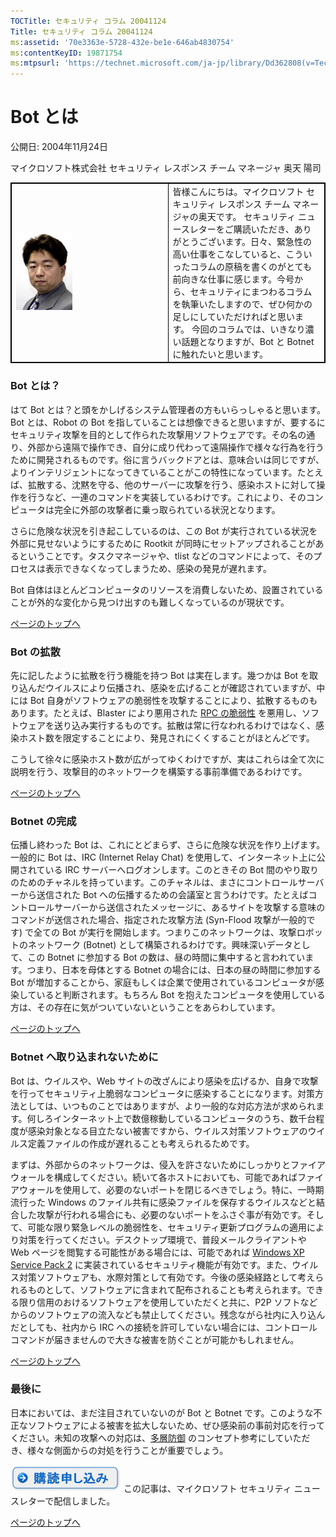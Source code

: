 ```yaml
---
TOCTitle: セキュリティ コラム 20041124
Title: セキュリティ コラム 20041124
ms:assetid: '70e3363e-5728-432e-be1e-646ab4830754'
ms:contentKeyID: 19871754
ms:mtpsurl: 'https://technet.microsoft.com/ja-jp/library/Dd362808(v=TechNet.10)'
---
```


Bot とは
========

公開日: 2004年11月24日

マイクロソフト株式会社 セキュリティ レスポンス チーム マネージャ 奥天 陽司

 
<table style="border:1px solid black;">
<colgroup>
<col width="50%" />
<col width="50%" />
</colgroup>
<tbody>
<tr class="odd">
<td style="border:1px solid black;"><img src="images/Dd362808.okuten_90x123(ja-jp,TechNet.10).jpg" /></td>
<td style="border:1px solid black;">皆様こんにちは。マイクロソフト セキュリティ レスポンス チーム マネージャの奥天です。
セキュリティ ニュースレターをご購読いただき、ありがとうございます。日々、緊急性の高い仕事をこなしていると、こういったコラムの原稿を書くのがとても前向きな仕事に感じます。今号から、セキュリティにまつわるコラムを執筆いたしますので、ぜひ何かの足しにしていただければと思います。
今回のコラムでは、いきなり濃い話題となりますが、Bot と Botnet に触れたいと思います。</td>
</tr>
</tbody>
</table>
 

### Bot とは？

はて Bot とは？と頭をかしげるシステム管理者の方もいらっしゃると思います。Bot とは、Robot の Bot を指していることは想像できると思いますが、要するにセキュリティ攻撃を目的として作られた攻撃用ソフトウェアです。その名の通り、外部から遠隔で操作でき、自分に成り代わって遠隔操作で様々な行為を行うために開発されるものです。俗に言うバックドアとは、意味合いは同じですが、よりインテリジェントになってきていることがこの特性になっています。たとえば、拡散する、沈黙を守る、他のサーバーに攻撃を行う、感染ホストに対して操作を行うなど、一連のコマンドを実装しているわけです。これにより、そのコンピュータは完全に外部の攻撃者に乗っ取られている状況となります。

さらに危険な状況を引き起こしているのは、この Bot が実行されている状況を外部に見せないようにするために Rootkit が同時にセットアップされることがあるということです。タスクマネージャや、tlist などのコマンドによって、そのプロセスは表示できなくなってしまうため、感染の発見が遅れます。

Bot 自体はほとんどコンピュータのリソースを消費しないため、設置されていることが外的な変化から見つけ出すのも難しくなっているのが現状です。

[](#mainsection)[ページのトップへ](#mainsection)

### Bot の拡散

先に記したように拡散を行う機能を持つ Bot は実在します。幾つかは Bot を取り込んだウイルスにより伝播され、感染を広げることが確認されていますが、中には Bot 自身がソフトウェアの脆弱性を攻撃することにより、拡散するものもあります。たとえば、Blaster により悪用された [RPC の脆弱性](http://www.microsoft.com/japan/technet/security/bulletin/ms03-026.mspx) を悪用し、ソフトウェアを送り込み実行するものです。拡散は常に行なわれるわけではなく、感染ホスト数を限定することにより、発見されにくくすることがほとんどです。

こうして徐々に感染ホスト数が広がってゆくわけですが、実はこれらは全て次に説明を行う、攻撃目的のネットワークを構築する事前準備であるわけです。

[](#mainsection)[ページのトップへ](#mainsection)

### Botnet の完成

伝播し終わった Bot は、これにとどまらず、さらに危険な状況を作り上げます。一般的に Bot は、IRC (Internet Relay Chat) を使用して、インターネット上に公開されている IRC サーバーへログオンします。このときその Bot 間のやり取りのためのチャネルを持っています。このチャネルは、まさにコントロールサーバーから送信された Bot への伝播するための会議室と言うわけです。たとえばコントロールサーバーから送信されたメッセージに、あるサイトを攻撃する意味のコマンドが送信された場合、指定された攻撃方法 (Syn-Flood 攻撃が一般的です) で全ての Bot が実行を開始します。つまりこのネットワークは、攻撃ロボットのネットワーク (Botnet) として構築されるわけです。興味深いデータとして、この Botnet に参加する Bot の数は、昼の時間に集中すると言われています。つまり、日本を母体とする Botnet の場合には、日本の昼の時間に参加する Bot が増加することから、家庭もしくは企業で使用されているコンピュータが感染していると判断されます。もちろん Bot を抱えたコンピュータを使用している方は、その存在に気がついていないということをあらわしています。

[](#mainsection)[ページのトップへ](#mainsection)

### Botnet へ取り込まれないために

Bot は、ウイルスや、Web サイトの改ざんにより感染を広げるか、自身で攻撃を行ってセキュリティ上脆弱なコンピュータに感染することになります。対策方法としては、いつものことではありますが、より一般的な対応方法が求められます。何しろインターネット上で数億稼動しているコンピュータのうち、数千台程度が感染対象となる目立たない被害ですから、ウイルス対策ソフトウェアのウイルス定義ファイルの作成が遅れることも考えられるためです。

まずは、外部からのネットワークは、侵入を許さないためにしっかりとファイアウォールを構成してください。続いて各ホストにおいても、可能であればファイアウォールを使用して、必要のないポートを閉じるべきでしょう。特に、一時期流行った Windows のファイル共有に感染ファイルを保存するウイルスなどと結合した攻撃が行われる場合にも、必要のないポートをふさぐ事が有効です。そして、可能な限り緊急レベルの脆弱性を、セキュリティ更新プログラムの適用により対策を行ってください。デスクトップ環境で、普段メールクライアントや Web ページを閲覧する可能性がある場合には、可能であれば [Windows XP Service Pack 2](http://technet.microsoft.com/ja-jp/windows/bb264768.aspx) に実装されているセキュリティ機能が有効です。また、ウイルス対策ソフトウェアも、水際対策として有効です。今後の感染経路として考えられるものとして、ソフトウェアに含まれて配布されることも考えられます。できる限り信用のおけるソフトウェアを使用していただくと共に、P2P ソフトなどからのソフトウェアの流入なども禁止してください。残念ながら社内に入り込んだとしても、社内から IRC への接続を許可していない場合には、コントロールコマンドが届きませんので大きな被害を防ぐことが可能かもしれません。

[](#mainsection)[ページのトップへ](#mainsection)

### 最後に

日本においては、まだ注目されていないのが Bot と Botnet です。このような不正なソフトウェアによる被害を拡大しないため、ぜひ感染前の事前対応を行ってください。未知の攻撃への対応は、[多層防御](http://www.microsoft.com/japan/technet/security/topics/serversecurity/avdind_0.mspx) のコンセプト参考にしていただき、様々な側面からの対処を行うことが重要でしょう。

[![](images/Dd362808.btn_reg_today(ja-jp,TechNet.10).jpg)](https://technet.microsoft.com/ja-jp/library/d2607610-3137-420b-9bbf-2552bec68922(v=TechNet.10))  
この記事は、マイクロソフト セキュリティ ニュースレターで配信しました。

[](#mainsection)[ページのトップへ](#mainsection)
